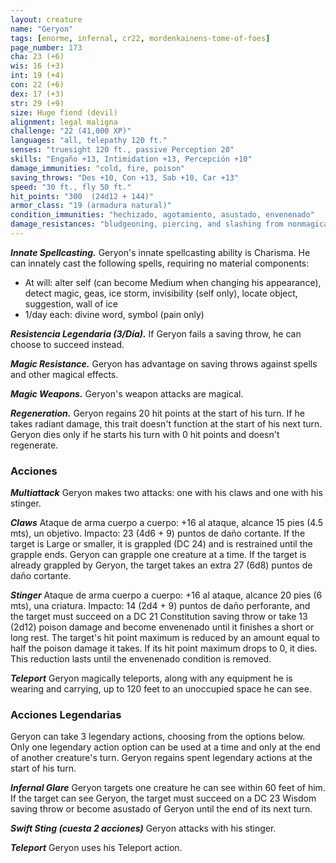 ```yaml
---
layout: creature
name: "Geryon"
tags: [enorme, infernal, cr22, mordenkainens-tome-of-foes]
page_number: 173
cha: 23 (+6)
wis: 16 (+3)
int: 19 (+4)
con: 22 (+6)
dex: 17 (+3)
str: 29 (+9)
size: Huge fiend (devil)
alignment: legal maligna
challenge: "22 (41,000 XP)"
languages: "all, telepathy 120 ft."
senses: "truesight 120 ft., passive Perception 20"
skills: "Engaño +13, Intimidation +13, Percepción +10"
damage_immunities: "cold, fire, poison"
saving_throws: "Des +10, Con +13, Sab +10, Car +13"
speed: "30 ft., fly 50 ft."
hit_points: "300  (24d12 + 144)"
armor_class: "19 (armadura natural)"
condition_immunities: "hechizado, agotamiento, asustado, envenenado"
damage_resistances: "bludgeoning, piercing, and slashing from nonmagical attacks that aren't silvered"
---
```


***Innate Spellcasting.*** Geryon's innate spellcasting ability is Charisma. He can innately cast the following spells, requiring no material components:
* At will: alter self (can become Medium when changing his appearance), detect magic, geas, ice storm, invisibility (self only), locate object, suggestion, wall of ice
* 1/day each: divine word, symbol (pain only)

***Resistencia Legendaria (3/Día).*** If Geryon fails a saving throw, he can choose to succeed instead.

***Magic Resistance.*** Geryon has advantage on saving throws against spells and other magical effects.

***Magic Weapons.*** Geryon's weapon attacks are magical.

***Regeneration.*** Geryon regains 20 hit points at the start of his turn. If he takes radiant damage, this trait doesn't function at the start of his next turn. Geryon dies only if he starts his turn with 0 hit points and doesn't regenerate.

### Acciones

***Multiattack*** Geryon makes two attacks: one with his claws and one with his stinger.

***Claws*** Ataque de arma cuerpo a cuerpo: +16 al ataque, alcance 15 pies (4.5 mts), un objetivo. Impacto: 23 (4d6 + 9) puntos de daño cortante. If the target is Large or smaller, it is grappled (DC 24) and is restrained until the grapple ends. Geryon can grapple one creature at a time. If the target is already grappled by Geryon, the target takes an extra 27 (6d8) puntos de daño cortante.

***Stinger*** Ataque de arma cuerpo a cuerpo: +16 al ataque, alcance 20 pies (6 mts), una criatura. Impacto: 14 (2d4 + 9) puntos de daño perforante, and the target must succeed on a DC 21 Constitution saving throw or take 13 (2d12) poison damage and become envenenado until it finishes a short or long rest. The target's hit point maximum is reduced by an amount equal to half the poison damage it takes. If its hit point maximum drops to 0, it dies. This reduction lasts until the envenenado condition is removed.

***Teleport*** Geryon magically teleports, along with any equipment he is wearing and carrying, up to 120 feet to an unoccupied space he can see.

### Acciones Legendarias

Geryon can take 3 legendary actions, choosing from the options below. Only one legendary action option can be used at a time and only at the end of another creature's turn. Geryon regains spent legendary actions at the start of his turn.

***Infernal Glare*** Geryon targets one creature he can see within 60 feet of him. If the target can see Geryon, the target must succeed on a DC 23 Wisdom saving throw or become asustado of Geryon until the end of its next turn.

***Swift Sting (cuesta 2 acciones)*** Geryon attacks with his stinger.

***Teleport*** Geryon uses his Teleport action.